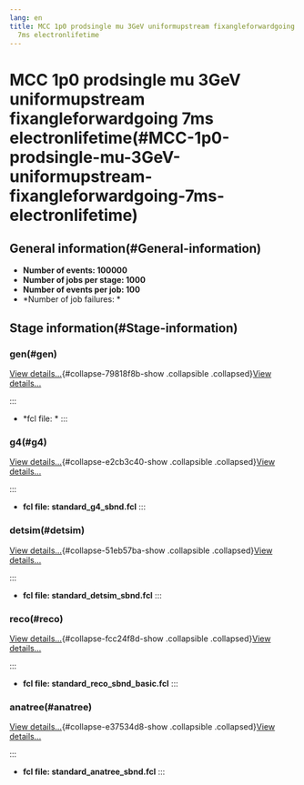 ```yaml
---
lang: en
title: MCC 1p0 prodsingle mu 3GeV uniformupstream fixangleforwardgoing
  7ms electronlifetime
---
```




MCC 1p0 prodsingle mu 3GeV uniformupstream fixangleforwardgoing 7ms electronlifetime(#MCC-1p0-prodsingle-mu-3GeV-uniformupstream-fixangleforwardgoing-7ms-electronlifetime)
============================================================================================================================================================================================



General information(#General-information) 
----------------------------------------------------------

-   **Number of events: 100000**
-   **Number of jobs per stage: 1000**
-   **Number of events per job: 100**
-   \*Number of job failures: \*



Stage information(#Stage-information) 
------------------------------------------------------



### gen(#gen) 

[View details\...](#){#collapse-79818f8b-show .collapsible
.collapsed}[View details\...](#)

::: 
-   \*fcl file: \*
:::



### g4(#g4) 

[View details\...](#){#collapse-e2cb3c40-show .collapsible
.collapsed}[View details\...](#)

::: 
-   **fcl file: standard\_g4\_sbnd.fcl**
:::



### detsim(#detsim) 

[View details\...](#){#collapse-51eb57ba-show .collapsible
.collapsed}[View details\...](#)

::: 
-   **fcl file: standard\_detsim\_sbnd.fcl**
:::



### reco(#reco) 

[View details\...](#){#collapse-fcc24f8d-show .collapsible
.collapsed}[View details\...](#)

::: 
-   **fcl file: standard\_reco\_sbnd\_basic.fcl**
:::



### anatree(#anatree) 

[View details\...](#){#collapse-e37534d8-show .collapsible
.collapsed}[View details\...](#)

::: 
-   **fcl file: standard\_anatree\_sbnd.fcl**
:::
